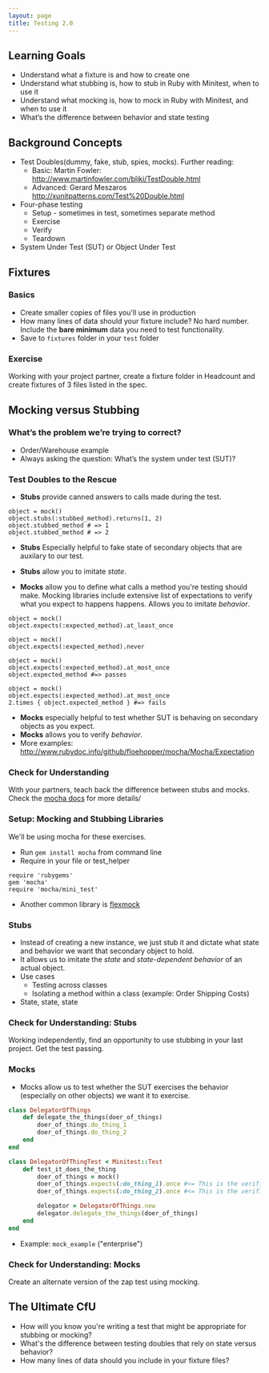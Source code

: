 ```yaml
---
layout: page
title: Testing 2.0
---
```


## Learning Goals
* Understand what a fixture is and how to create one
* Understand what stubbing is, how to stub in Ruby with Minitest, when to use it
* Understand what mocking is, how to mock in Ruby with Minitest, and when to use it
* What’s the difference between behavior and state testing

## Background Concepts
* Test Doubles(dummy, fake, stub, spies, mocks). Further reading:
  - Basic: Martin Fowler: http://www.martinfowler.com/bliki/TestDouble.html
  - Advanced: Gerard Meszaros http://xunitpatterns.com/Test%20Double.html
* Four-phase testing
	* Setup - sometimes in test, sometimes separate method
	* Exercise
	* Verify
	* Teardown
* System Under Test (SUT) or Object Under Test

## Fixtures

### Basics

* Create smaller copies of files you'll use in production
* How many lines of data should your fixture include? No hard number. Include the **bare minimum** data you need to test functionality.
* Save to `fixtures` folder in your `test` folder

### Exercise
Working with your project partner, create a fixture folder in Headcount and create fixtures of 3 files listed in the spec.

## Mocking versus Stubbing

### What’s the problem we’re trying to correct?
  * Order/Warehouse example
  * Always asking the question: What’s the system under test (SUT)?

### Test Doubles to the Rescue
* **Stubs** provide canned answers to calls made during the test.
```
object = mock()  
object.stubs(:stubbed_method).returns(1, 2)  
object.stubbed_method # => 1  
object.stubbed_method # => 2
```
* **Stubs** Especially helpful to fake state of secondary objects that are auxilary to our test.
* **Stubs** allow you to imitate _state_.

* **Mocks** allow you to define what calls a method you're testing should make. Mocking libraries include extensive list of expectations to verify what you expect to happens happens. Allows you to imitate _behavior_.

```
object = mock()
object.expects(:expected_method).at_least_once

object = mock()
object.expects(:expected_method).never

object = mock()
object.expects(:expected_method).at_most_once
object.expected_method #=> passes

object = mock()
object.expects(:expected_method).at_most_once
2.times { object.expected_method } #=> fails
```
* **Mocks** especially helpful to test whether SUT is behaving on secondary objects as you expect.
* **Mocks** allows you to verify _behavior_.
* More examples: http://www.rubydoc.info/github/floehopper/mocha/Mocha/Expectation

### Check for Understanding
With your partners, teach back the difference between stubs and mocks. Check the [mocha docs](https://github.com/freerange/mocha) for more details/

### Setup: Mocking and Stubbing Libraries
We'll be using mocha for these exercises.
  * Run `gem install mocha` from command line
  * Require in your file or test_helper
```
require 'rubygems'
gem 'mocha'
require 'mocha/mini_test'
```
* Another common library is [flexmock](https://github.com/jimweirich/flexmock)

### Stubs
* Instead of creating a new instance, we just stub it and dictate what state and behavior we want that secondary object to hold.
* It allows us to imitate the _state_ and _state-dependent behavior_ of an actual object.
* Use cases
  * Testing across classes
  * Isolating a method within a class (example: Order Shipping Costs)
* State, state, state

### Check for Understanding: Stubs
Working independently, find an opportunity to use stubbing in your last project. Get the test passing.

### Mocks
* Mocks allow us to test whether the SUT exercises the behavior (especially on other objects) we want it to exercise.
```ruby
class DelegatorOfThings
	def delegate_the_things(doer_of_things)
		doer_of_things.do_thing_1
		doer_of_things.do_thing_2
	end
end

class DelegatorOfThingTest < Minitest::Test
	def test_it_does_the_thing
		doer_of_things = mock()
		doer_of_things.expects(:do_thing_1).once #<= This is the verification/expectation. It will _pass_ or _fail_
		doer_of_things.expects(:do_thing_2).once #<= This is the verification/expectation. It will _pass_ or _fail_

		delegator = DelegatorOfThings.new
		delegator.delegate_the_things(doer_of_things)
	end
end
```
* Example: `mock_example` ("enterprise")

### Check for Understanding: Mocks
Create an alternate version of the zap test using mocking.

## The Ultimate CfU
* How will you know you're writing a test that might be appropriate for stubbing or mocking?
* What's the difference between testing doubles that rely on state versus behavior?
* How many lines of data should you include in your fixture files?
